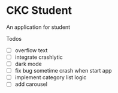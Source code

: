 # CKC Student

An application for student

Todos
- [ ] overflow text
- [ ] integrate crashlytic
- [ ] dark mode
- [ ] fix bug sometime crash when start app
- [ ] implement category list logic
- [ ] add carousel
